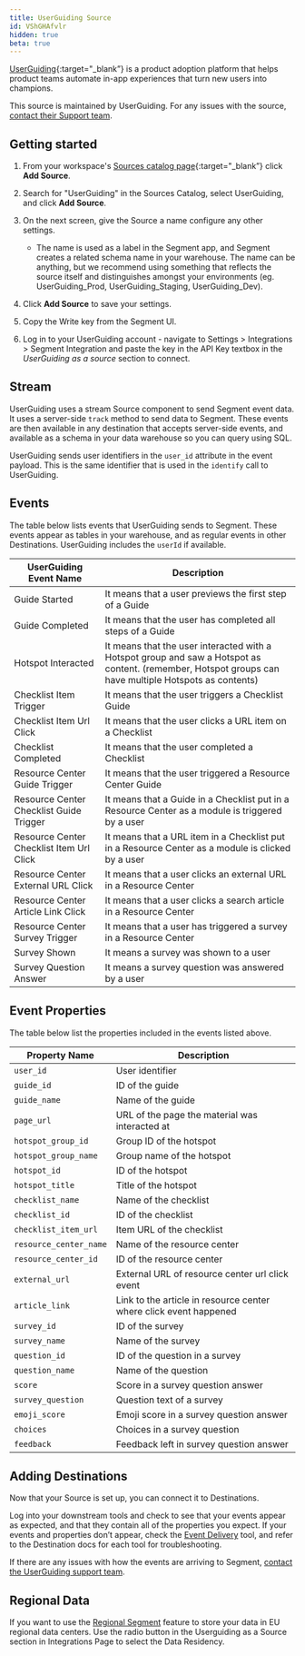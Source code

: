 ```yaml
---
title: UserGuiding Source
id: VShGHAfvlr
hidden: true
beta: true
---
```


[UserGuiding](https://userguiding.com/?utm_source=segmentio&utm_medium=docs&utm_campaign=partners){:target="_blank”} is a product adoption platform that helps product teams automate in-app experiences that turn new users into champions.


This source is maintained by UserGuiding. For any issues with the source, [contact their Support team](mailto:assist@userguiding.com).

## Getting started

1. From your workspace's [Sources catalog page](https://app.segment.com/goto-my-workspace/sources/catalog){:target="_blank”} click **Add Source**.
2. Search for "UserGuiding" in the Sources Catalog, select UserGuiding, and click **Add Source**.
3. On the next screen, give the Source a name configure any other settings.

   - The name is used as a label in the Segment app, and Segment creates a related schema name in your warehouse. The name can be anything, but we recommend using something that reflects the source itself and distinguishes amongst your environments (eg. UserGuiding_Prod, UserGuiding_Staging, UserGuiding_Dev).

4. Click **Add Source** to save your settings.
5. Copy the Write key from the Segment UI.
6. Log in to your UserGuiding account - navigate to Settings > Integrations > Segment Integration and paste the key in the API Key textbox in the *UserGuiding as a source* section to connect.

## Stream

UserGuiding uses a stream Source component to send Segment event data. It uses a server-side `track` method to send data to Segment. These events are then available in any destination that accepts server-side events, and available as a schema in your data warehouse so you can query using SQL.

UserGuiding sends user identifiers in the `user_id` attribute in the event payload. This is the same identifier that is used in the `identify` call to UserGuiding.

## Events

The table below lists events that UserGuiding sends to Segment. These events appear as tables in your warehouse, and as regular events in other Destinations. UserGuiding includes the `userId` if available.

| UserGuiding Event Name                   | Description                                                                                                                                            |
| ---------------------------------------- | ------------------------------------------------------------------------------------------------------------------------------------------------------ |
| Guide Started                            | It means that a user previews the first step of a Guide                                                                                                |
| Guide Completed                          | It means that the user has completed all steps of a Guide                                                                                              |
| Hotspot Interacted                       | It means that the user interacted with a Hotspot group and saw a Hotspot as content. (remember, Hotspot groups can have multiple Hotspots as contents) |
| Checklist Item Trigger                   | It means that the user triggers a Checklist Guide                                                                                                      |
| Checklist Item Url Click                 | It means that the user clicks a URL item on a Checklist                                                                                                |
| Checklist Completed                      | It means that the user completed a Checklist                                                                                                           |
| Resource Center Guide Trigger            | It means that the user triggered a Resource Center Guide                                                                                               |
| Resource Center Checklist Guide Trigger  | It means that a Guide in a Checklist put in a Resource Center as a module is triggered by a user                                                       |
| Resource Center Checklist Item Url Click | It means that a URL item in a Checklist put in a Resource Center as a module is clicked by a user                                                      |
| Resource Center External URL Click       | It means that a user clicks an external URL in a Resource Center                                                                                       |
| Resource Center Article Link Click       | It means that a user clicks a search article in a Resource Center                                                                                      |
| Resource Center Survey Trigger           | It means that a user has triggered a survey in a Resource Center                                                                                       |
| Survey Shown                             | It means a survey was shown to a user                                                                                                                  |
| Survey Question Answer                   | It means a survey question was answered by a user                                                                                                      |


## Event Properties

The table below list the properties included in the events listed above.

| Property Name          | Description                                                       |
| ---------------------- | ----------------------------------------------------------------- |
| `user_id`              | User identifier                                                   | str |
| `guide_id`             | ID of the guide                                                   | int |
| `guide_name`           | Name of the guide                                                 | str |
| `page_url`             | URL of the page the material was interacted at                    | str |
| `hotspot_group_id`     | Group ID of the hotspot                                           | int |
| `hotspot_group_name`   | Group name of the hotspot                                         | str |
| `hotspot_id`           | ID of the hotspot                                                 | int |
| `hotspot_title`        | Title of the hotspot                                              | str |
| `checklist_name`       | Name of the checklist                                             | str |
| `checklist_id`         | ID of the checklist                                               | int |
| `checklist_item_url`   | Item URL of the checklist                                         | str |
| `resource_center_name` | Name of the resource center                                       | str |
| `resource_center_id`   | ID of the resource center                                         | int |
| `external_url`         | External URL of resource center url click event                   | str |
| `article_link`         | Link to the article in resource center where click event happened | str |
| `survey_id`            | ID of the survey                                                  | int |
| `survey_name`          | Name of the survey                                                | str |
| `question_id`          | ID of the question in a survey                                    | str |
| `question_name`        | Name of the question                                              | str |
| `score`                | Score in a survey question answer                                 | int |
| `survey_question`      | Question text of a survey                                         | str |
| `emoji_score`          | Emoji score in a survey question answer                           | str |
| `choices`              | Choices in a survey question                                      | str |
| `feedback`             | Feedback left in survey question answer                           | str |

## Adding Destinations

Now that your Source is set up, you can connect it to Destinations.

Log into your downstream tools and check to see that your events appear as expected, and that they contain all of the properties you expect. If your events and properties don’t appear, check the [Event Delivery](/docs/connections/event-delivery/) tool, and refer to the Destination docs for each tool for troubleshooting.

If there are any issues with how the events are arriving to Segment, [contact the UserGuiding support team](mailto:assist@userguiding.com).

## Regional Data

If you want to use the [Regional Segment](https://segment.com/docs/guides/regional-segment/) feature to store your data in EU regional data centers. Use the radio button in the Userguiding as a Source section in Integrations Page to select the Data Residency.
